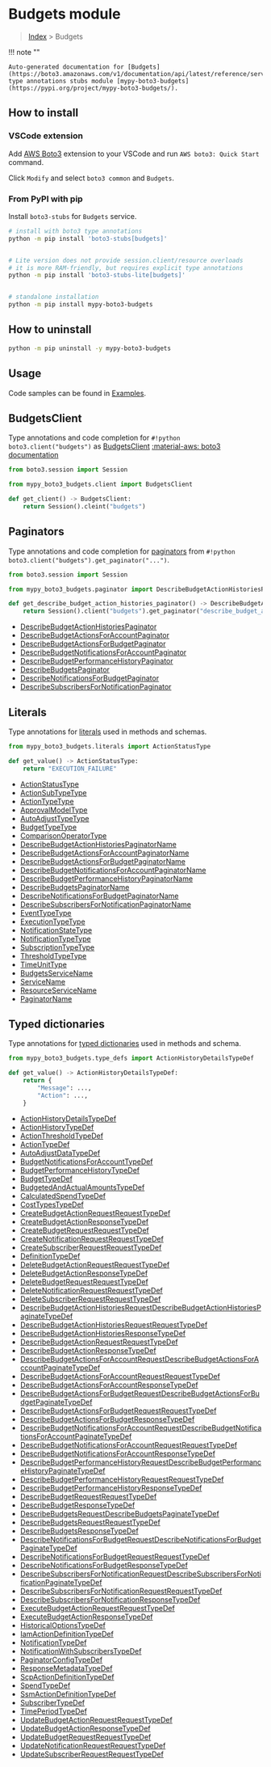#  Budgets module

> [Index](../README.md) > Budgets

!!! note ""

    Auto-generated documentation for [Budgets](https://boto3.amazonaws.com/v1/documentation/api/latest/reference/services/budgets.html#Budgets)
    type annotations stubs module [mypy-boto3-budgets](https://pypi.org/project/mypy-boto3-budgets/).

## How to install

### VSCode extension

Add [AWS Boto3](https://marketplace.visualstudio.com/items?itemName=Boto3typed.boto3-ide)
extension to your VSCode and run `AWS boto3: Quick Start` command.

Click `Modify` and select `boto3 common` and `Budgets`.

### From PyPI with pip

Install `boto3-stubs` for `Budgets` service.

```bash
# install with boto3 type annotations
python -m pip install 'boto3-stubs[budgets]'


# Lite version does not provide session.client/resource overloads
# it is more RAM-friendly, but requires explicit type annotations
python -m pip install 'boto3-stubs-lite[budgets]'


# standalone installation
python -m pip install mypy-boto3-budgets
```



## How to uninstall

```bash
python -m pip uninstall -y mypy-boto3-budgets
```

## Usage

Code samples can be found in [Examples](./usage.md).

## BudgetsClient

Type annotations and code completion for  `#!python boto3.client("budgets")` as [BudgetsClient](./client.md)
[:material-aws: boto3 documentation](https://boto3.amazonaws.com/v1/documentation/api/latest/reference/services/budgets.html#Budgets.Client)

```python title="Usage example"
from boto3.session import Session

from mypy_boto3_budgets.client import BudgetsClient

def get_client() -> BudgetsClient:
    return Session().cleint("budgets")
```


## Paginators

Type annotations and code completion for [paginators](./paginators.md)
from `#!python boto3.client("budgets").get_paginator("...")`.

```python title="Usage example"
from boto3.session import Session

from mypy_boto3_budgets.paginator import DescribeBudgetActionHistoriesPaginator

def get_describe_budget_action_histories_paginator() -> DescribeBudgetActionHistoriesPaginator:
    return Session().client("budgets").get_paginator("describe_budget_action_histories"))
```

- [DescribeBudgetActionHistoriesPaginator](./paginators.md#describebudgetactionhistoriespaginator)
- [DescribeBudgetActionsForAccountPaginator](./paginators.md#describebudgetactionsforaccountpaginator)
- [DescribeBudgetActionsForBudgetPaginator](./paginators.md#describebudgetactionsforbudgetpaginator)
- [DescribeBudgetNotificationsForAccountPaginator](./paginators.md#describebudgetnotificationsforaccountpaginator)
- [DescribeBudgetPerformanceHistoryPaginator](./paginators.md#describebudgetperformancehistorypaginator)
- [DescribeBudgetsPaginator](./paginators.md#describebudgetspaginator)
- [DescribeNotificationsForBudgetPaginator](./paginators.md#describenotificationsforbudgetpaginator)
- [DescribeSubscribersForNotificationPaginator](./paginators.md#describesubscribersfornotificationpaginator)









## Literals

Type annotations for [literals](./literals.md) used in methods and schemas.

```python title="Usage example"
from mypy_boto3_budgets.literals import ActionStatusType

def get_value() -> ActionStatusType:
    return "EXECUTION_FAILURE"
```

- [ActionStatusType](./literals.md#actionstatustype)
- [ActionSubTypeType](./literals.md#actionsubtypetype)
- [ActionTypeType](./literals.md#actiontypetype)
- [ApprovalModelType](./literals.md#approvalmodeltype)
- [AutoAdjustTypeType](./literals.md#autoadjusttypetype)
- [BudgetTypeType](./literals.md#budgettypetype)
- [ComparisonOperatorType](./literals.md#comparisonoperatortype)
- [DescribeBudgetActionHistoriesPaginatorName](./literals.md#describebudgetactionhistoriespaginatorname)
- [DescribeBudgetActionsForAccountPaginatorName](./literals.md#describebudgetactionsforaccountpaginatorname)
- [DescribeBudgetActionsForBudgetPaginatorName](./literals.md#describebudgetactionsforbudgetpaginatorname)
- [DescribeBudgetNotificationsForAccountPaginatorName](./literals.md#describebudgetnotificationsforaccountpaginatorname)
- [DescribeBudgetPerformanceHistoryPaginatorName](./literals.md#describebudgetperformancehistorypaginatorname)
- [DescribeBudgetsPaginatorName](./literals.md#describebudgetspaginatorname)
- [DescribeNotificationsForBudgetPaginatorName](./literals.md#describenotificationsforbudgetpaginatorname)
- [DescribeSubscribersForNotificationPaginatorName](./literals.md#describesubscribersfornotificationpaginatorname)
- [EventTypeType](./literals.md#eventtypetype)
- [ExecutionTypeType](./literals.md#executiontypetype)
- [NotificationStateType](./literals.md#notificationstatetype)
- [NotificationTypeType](./literals.md#notificationtypetype)
- [SubscriptionTypeType](./literals.md#subscriptiontypetype)
- [ThresholdTypeType](./literals.md#thresholdtypetype)
- [TimeUnitType](./literals.md#timeunittype)
- [BudgetsServiceName](./literals.md#budgetsservicename)
- [ServiceName](./literals.md#servicename)
- [ResourceServiceName](./literals.md#resourceservicename)
- [PaginatorName](./literals.md#paginatorname)




## Typed dictionaries

Type annotations for [typed dictionaries](./type_defs.md) used in methods and schema.

```python title="Usage example"
from mypy_boto3_budgets.type_defs import ActionHistoryDetailsTypeDef

def get_value() -> ActionHistoryDetailsTypeDef:
    return {
        "Message": ...,
        "Action": ...,
    }
```

- [ActionHistoryDetailsTypeDef](./type_defs.md#actionhistorydetailstypedef)
- [ActionHistoryTypeDef](./type_defs.md#actionhistorytypedef)
- [ActionThresholdTypeDef](./type_defs.md#actionthresholdtypedef)
- [ActionTypeDef](./type_defs.md#actiontypedef)
- [AutoAdjustDataTypeDef](./type_defs.md#autoadjustdatatypedef)
- [BudgetNotificationsForAccountTypeDef](./type_defs.md#budgetnotificationsforaccounttypedef)
- [BudgetPerformanceHistoryTypeDef](./type_defs.md#budgetperformancehistorytypedef)
- [BudgetTypeDef](./type_defs.md#budgettypedef)
- [BudgetedAndActualAmountsTypeDef](./type_defs.md#budgetedandactualamountstypedef)
- [CalculatedSpendTypeDef](./type_defs.md#calculatedspendtypedef)
- [CostTypesTypeDef](./type_defs.md#costtypestypedef)
- [CreateBudgetActionRequestRequestTypeDef](./type_defs.md#createbudgetactionrequestrequesttypedef)
- [CreateBudgetActionResponseTypeDef](./type_defs.md#createbudgetactionresponsetypedef)
- [CreateBudgetRequestRequestTypeDef](./type_defs.md#createbudgetrequestrequesttypedef)
- [CreateNotificationRequestRequestTypeDef](./type_defs.md#createnotificationrequestrequesttypedef)
- [CreateSubscriberRequestRequestTypeDef](./type_defs.md#createsubscriberrequestrequesttypedef)
- [DefinitionTypeDef](./type_defs.md#definitiontypedef)
- [DeleteBudgetActionRequestRequestTypeDef](./type_defs.md#deletebudgetactionrequestrequesttypedef)
- [DeleteBudgetActionResponseTypeDef](./type_defs.md#deletebudgetactionresponsetypedef)
- [DeleteBudgetRequestRequestTypeDef](./type_defs.md#deletebudgetrequestrequesttypedef)
- [DeleteNotificationRequestRequestTypeDef](./type_defs.md#deletenotificationrequestrequesttypedef)
- [DeleteSubscriberRequestRequestTypeDef](./type_defs.md#deletesubscriberrequestrequesttypedef)
- [DescribeBudgetActionHistoriesRequestDescribeBudgetActionHistoriesPaginateTypeDef](./type_defs.md#describebudgetactionhistoriesrequestdescribebudgetactionhistoriespaginatetypedef)
- [DescribeBudgetActionHistoriesRequestRequestTypeDef](./type_defs.md#describebudgetactionhistoriesrequestrequesttypedef)
- [DescribeBudgetActionHistoriesResponseTypeDef](./type_defs.md#describebudgetactionhistoriesresponsetypedef)
- [DescribeBudgetActionRequestRequestTypeDef](./type_defs.md#describebudgetactionrequestrequesttypedef)
- [DescribeBudgetActionResponseTypeDef](./type_defs.md#describebudgetactionresponsetypedef)
- [DescribeBudgetActionsForAccountRequestDescribeBudgetActionsForAccountPaginateTypeDef](./type_defs.md#describebudgetactionsforaccountrequestdescribebudgetactionsforaccountpaginatetypedef)
- [DescribeBudgetActionsForAccountRequestRequestTypeDef](./type_defs.md#describebudgetactionsforaccountrequestrequesttypedef)
- [DescribeBudgetActionsForAccountResponseTypeDef](./type_defs.md#describebudgetactionsforaccountresponsetypedef)
- [DescribeBudgetActionsForBudgetRequestDescribeBudgetActionsForBudgetPaginateTypeDef](./type_defs.md#describebudgetactionsforbudgetrequestdescribebudgetactionsforbudgetpaginatetypedef)
- [DescribeBudgetActionsForBudgetRequestRequestTypeDef](./type_defs.md#describebudgetactionsforbudgetrequestrequesttypedef)
- [DescribeBudgetActionsForBudgetResponseTypeDef](./type_defs.md#describebudgetactionsforbudgetresponsetypedef)
- [DescribeBudgetNotificationsForAccountRequestDescribeBudgetNotificationsForAccountPaginateTypeDef](./type_defs.md#describebudgetnotificationsforaccountrequestdescribebudgetnotificationsforaccountpaginatetypedef)
- [DescribeBudgetNotificationsForAccountRequestRequestTypeDef](./type_defs.md#describebudgetnotificationsforaccountrequestrequesttypedef)
- [DescribeBudgetNotificationsForAccountResponseTypeDef](./type_defs.md#describebudgetnotificationsforaccountresponsetypedef)
- [DescribeBudgetPerformanceHistoryRequestDescribeBudgetPerformanceHistoryPaginateTypeDef](./type_defs.md#describebudgetperformancehistoryrequestdescribebudgetperformancehistorypaginatetypedef)
- [DescribeBudgetPerformanceHistoryRequestRequestTypeDef](./type_defs.md#describebudgetperformancehistoryrequestrequesttypedef)
- [DescribeBudgetPerformanceHistoryResponseTypeDef](./type_defs.md#describebudgetperformancehistoryresponsetypedef)
- [DescribeBudgetRequestRequestTypeDef](./type_defs.md#describebudgetrequestrequesttypedef)
- [DescribeBudgetResponseTypeDef](./type_defs.md#describebudgetresponsetypedef)
- [DescribeBudgetsRequestDescribeBudgetsPaginateTypeDef](./type_defs.md#describebudgetsrequestdescribebudgetspaginatetypedef)
- [DescribeBudgetsRequestRequestTypeDef](./type_defs.md#describebudgetsrequestrequesttypedef)
- [DescribeBudgetsResponseTypeDef](./type_defs.md#describebudgetsresponsetypedef)
- [DescribeNotificationsForBudgetRequestDescribeNotificationsForBudgetPaginateTypeDef](./type_defs.md#describenotificationsforbudgetrequestdescribenotificationsforbudgetpaginatetypedef)
- [DescribeNotificationsForBudgetRequestRequestTypeDef](./type_defs.md#describenotificationsforbudgetrequestrequesttypedef)
- [DescribeNotificationsForBudgetResponseTypeDef](./type_defs.md#describenotificationsforbudgetresponsetypedef)
- [DescribeSubscribersForNotificationRequestDescribeSubscribersForNotificationPaginateTypeDef](./type_defs.md#describesubscribersfornotificationrequestdescribesubscribersfornotificationpaginatetypedef)
- [DescribeSubscribersForNotificationRequestRequestTypeDef](./type_defs.md#describesubscribersfornotificationrequestrequesttypedef)
- [DescribeSubscribersForNotificationResponseTypeDef](./type_defs.md#describesubscribersfornotificationresponsetypedef)
- [ExecuteBudgetActionRequestRequestTypeDef](./type_defs.md#executebudgetactionrequestrequesttypedef)
- [ExecuteBudgetActionResponseTypeDef](./type_defs.md#executebudgetactionresponsetypedef)
- [HistoricalOptionsTypeDef](./type_defs.md#historicaloptionstypedef)
- [IamActionDefinitionTypeDef](./type_defs.md#iamactiondefinitiontypedef)
- [NotificationTypeDef](./type_defs.md#notificationtypedef)
- [NotificationWithSubscribersTypeDef](./type_defs.md#notificationwithsubscriberstypedef)
- [PaginatorConfigTypeDef](./type_defs.md#paginatorconfigtypedef)
- [ResponseMetadataTypeDef](./type_defs.md#responsemetadatatypedef)
- [ScpActionDefinitionTypeDef](./type_defs.md#scpactiondefinitiontypedef)
- [SpendTypeDef](./type_defs.md#spendtypedef)
- [SsmActionDefinitionTypeDef](./type_defs.md#ssmactiondefinitiontypedef)
- [SubscriberTypeDef](./type_defs.md#subscribertypedef)
- [TimePeriodTypeDef](./type_defs.md#timeperiodtypedef)
- [UpdateBudgetActionRequestRequestTypeDef](./type_defs.md#updatebudgetactionrequestrequesttypedef)
- [UpdateBudgetActionResponseTypeDef](./type_defs.md#updatebudgetactionresponsetypedef)
- [UpdateBudgetRequestRequestTypeDef](./type_defs.md#updatebudgetrequestrequesttypedef)
- [UpdateNotificationRequestRequestTypeDef](./type_defs.md#updatenotificationrequestrequesttypedef)
- [UpdateSubscriberRequestRequestTypeDef](./type_defs.md#updatesubscriberrequestrequesttypedef)

